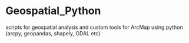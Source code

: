 # Geospatial_Python
scripts for geospatial analysis and custom tools for ArcMap using python (arcpy, geopandas, shapely, GDAL etc)
